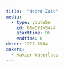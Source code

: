 ```yaml
---
title:  "Noord-Zuid"
media:
  - type: youtube
    id: 68mCYJvS4i4
    starttime: 95
    endtime: 0
decor: 1977-1984
ankers:
  - Xavier Waterloos
---
```


